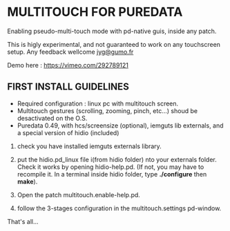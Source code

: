 # MULTITOUCH FOR PUREDATA

Enabling pseudo-multi-touch mode with pd-native guis, inside any patch.

This is higly experimental, and not guaranteed to work on any  touchscreen setup.
Any feedback wellcome jyg@gumo.fr

 Demo here : https://vimeo.com/292789121

## FIRST INSTALL GUIDELINES

- Required configuration : linux pc with multitouch screen.
- Multitouch gestures (scrolling, zooming, pinch, etc...) shoud be desactivated on the O.S.
- Puredata 0.49, with hcs/screensize (optional), iemguts lib externals, and a special version of hidio (included)

1) check you have installed iemguts externals library.

2) put the hidio.pd_linux file i(from hidio folder) nto your externals folder. Check it works by opening hidio-help.pd. (If not, you may have to recompile it. In a terminal inside hidio folder, type  **./configure** then **make**).

3) Open the patch multitouch.enable-help.pd.

4) follow the 3-stages configuration in the multitouch.settings pd-window.

That's all...